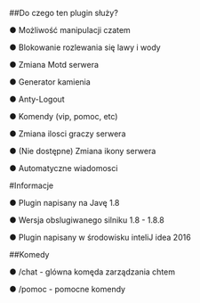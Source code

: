 ##Do czego ten plugin służy?

● Możliwość manipulacji czatem

● Blokowanie rozlewania się lawy i wody

● Zmiana Motd serwera

● Generator kamienia

● Anty-Logout

● Komendy (vip, pomoc, etc)

● Zmiana ilosci graczy serwera

● (Nie dostępne) Zmiana ikony serwera

● Automatyczne wiadomosci

#Informacje

● Plugin napisany na Javę 1.8

● Wersja obslugiwanego silniku 1.8 - 1.8.8

● Plugin napisany w środowisku inteliJ idea 2016

##Komedy

● /chat - glówna komęda zarządzania chtem

● /pomoc - pomocne komendy
